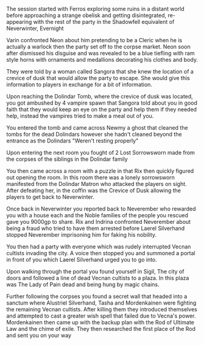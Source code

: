 The session started with Ferros exploring some ruins in a distant world before approaching a strange obelisk and getting disintegrated, re-appearing with the rest of the party in the Shadowfell equivalent of Neverwinter, Evernight

Varin confronted Neon about him pretending to be a Cleric when he is actually a warlock then the party set off to the corpse market. Neon soon after dismissed his disguise and was revealed to be a blue tiefling with ram style horns with ornaments and medallions decorating his clothes and body.

They were told by a woman called Sangora that she knew the location of a crevice of dusk that would allow the party to escape. She would give this information to players in exchange for a bit of information. 

Upon reaching the Dolindar Tomb, where the crevice of dusk was located, you got ambushed by 4 vampire spawn that Sangora told about you in good faith that they would keep an eye on the party and help them if they needed help, instead the vampires tried to make a meal out of you.

You entered the tomb and came across Newmy a ghost that cleaned the tombs for the dead Dolindars however she hadn't cleaned beyond the entrance as the Dolindars "Weren't resting properly" 

Upon entering the next room you fought of 2 Lost Sorrowsworn made from the corpses of the siblings in the Dolindar family

You then came across a room with a puzzle in that Rix then quickly figured out opening the room. In this room there was a lonely sorrowsworn manifested from the Dolindar Matron who attacked the players on sight. After defeating her, in the coffin was the Crevice of Dusk allowing the players to get back to Neverwinter.

Once back in Neverwinter you reported back to Neverember who rewarded you with a house each and the Noble families of the people you rescued gave you 9000gp to share. Rix and Indrina confronted Neverember about being a fraud who tried to have them arrested before Laerel Silverhand stopped Neverember imprisoning him for faking his nobility.

You then had a party with everyone which was rudely interrupted Vecnan cultists invading the city. A voice then stopped you and summoned a portal in front of you which Laerel Silverhand urged you to go into.

Upon walking through the portal you found yourself in Sigil, The city of doors and followed a line of dead Vecnan cultists to a plaza. In this plaza was The Lady of Pain dead and being hung by magic chains.

Further following the corpses you found a secret wall that headed into a sanctum where Alustriel Silverhand, Tasha and Mordenkainen were fighting the remaining Vecnan cultists. After killing them they introduced themselves and attempted to cast a greater wish spell that failed due to Vecna's power. Mordenkainen then came up with the backup plan with the Rod of Ultimate Law and the chime of exile. They then researched the first place of the Rod and sent you on your way
